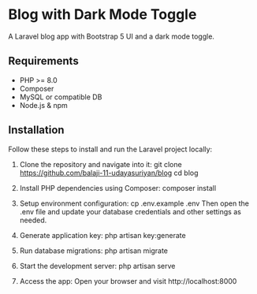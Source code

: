 # Blog with Dark Mode Toggle

A Laravel blog app with Bootstrap 5 UI and a dark mode toggle.

## Requirements
- PHP >= 8.0
- Composer
- MySQL or compatible DB
- Node.js & npm

## Installation

Follow these steps to install and run the Laravel project locally:

1. Clone the repository and navigate into it:
   git clone https://github.com/balaji-11-udayasuriyan/blog
   cd blog

2. Install PHP dependencies using Composer:
   composer install

3. Setup environment configuration:
   cp .env.example .env
   Then open the .env file and update your database credentials and other settings as needed.

4. Generate application key:
   php artisan key:generate

5. Run database migrations:
   php artisan migrate

6. Start the development server:
   php artisan serve

7. Access the app:
   Open your browser and visit http://localhost:8000

